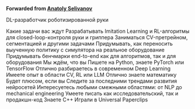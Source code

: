 **Forwarded from [Anatoly Selivanov](https://t.me/anatolyselivanov)**

DL-разработчик роботизированной руки

Какие задачи вас ждут
Разрабатывать Imitation Learning и RL-алгоритмы для closed-loop-контроля руки и гриппера
Заниматься CV-претрейном, сегментацией и другими задачами
Придумывать, как переносить выученную политику с симулятора на реальное оборудование
Придумывать бенчмарки end-to-end как для алгоритмов, так и для оборудования
Мы ждём, что вы
Пишете на Python, знаете PyTorch или TensorFlow
Отлично разбираетесь в современном Deep Learning
Имеете опыт в области CV, RL или LLM
Отлично знаете математику
Будет плюсом, если вы
Следите за последними трендами развития нейросетей
Интересуетесь любыми смежными областями: от NLP до mechanical engineering
Умеете писать как исследовательский, так и продакшн-код
Знаете C++
Играли в Universal Paperclips
